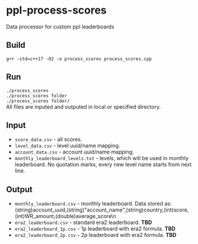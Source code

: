 # ppl-process-scores
Data processor for custom ppl leaderboards
## Build
`g++ -std=c++17 -O2 -o process_scores process_scores.cpp`
## Run
`./process_scores`  
`./process_scores folder`  
`./process_scores folder/`  
All files are inputed and outputed in local or specified directory.
## Input
* `score_data.csv` - all scores.
* `level_data.csv` - level uuid/name mapping.
* `account_data.csv` - account uuid/name mapping.
* `monthly_leaderboard_levels.txt` - levels, which will be used in monthly leaderboard. No quotation marks, every new level name starts from next line.
## Output
* `monthly_leaderboard.csv` - monthly leaderboard. Data stored as:  
  (string)account_uuid,(string)"account_name",(string)country,(int)score,(int)WR_amount,(double)average_score\n  
* `era2_leaderboard.csv` - standard era2 leaderboard. **TBD**  
* `era2_leaderboard_1p.csv` - 1p leaderboard with era2 formula. **TBD**  
* `era2_leaderboard_2p.csv` - 2p leaderboard with era2 formula. **TBD**  
